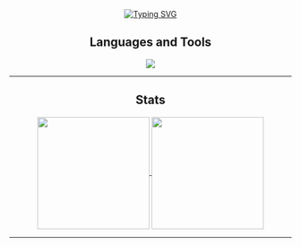 <div align="center">
<a href="https://git.io/typing-svg"><img src="https://readme-typing-svg.demolab.com?font=Quicksand&size=35&pause=1000&color=F7F7F7&center=true&vCenter=true&random=false&width=750&height=55&lines=Hi%2C+my+name+is+S%C3%A9rgio;Computational+Mathematics+student;Currently+learning%3A+Java;Welcome%3A" alt="Typing SVG" /></a>
</div>

<h2 align="center"> Languages and Tools </h2>

<p align="center">
  <a href="https://skillicons.dev">
    <img src="https://skillicons.dev/icons?i=c,cpp,cs,python,lua,godot,vscode,linux" />
  </a>
</p>
<hr/>

<h2 align="center"> Stats </h2>

<div align="center">
  <a href="https://github.com/anuraghazra/github-readme-stats">
    <img height=200 align="center" src="https://github-readme-stats.vercel.app/api?username=josesdlf&theme=dark&hide_border=true" />
  </a>
  <a href="https://github.com/anuraghazra/convoychat">
    <img height=200 align="center" src="https://github-readme-stats.vercel.app/api/top-langs?username=josesdlf&layout=compact&langs_count=8&card_width=320&theme=dark&hide_border=true" />
  </a>
</div>
<hr/>
